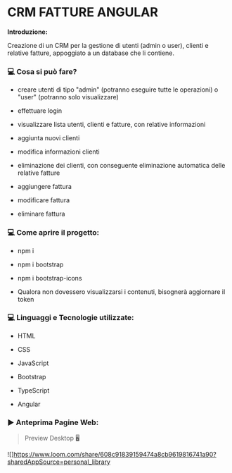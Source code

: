 #   CRM FATTURE ANGULAR

****Introduzione:**** 

Creazione di un CRM per la gestione di utenti (admin o user), clienti e relative fatture, appoggiato a un database che li contiene.

### :computer: Cosa si può fare?


* creare utenti di tipo "admin" (potranno eseguire tutte le operazioni) o "user" (potranno solo visualizzare)

* effettuare login

* visualizzare lista utenti, clienti e fatture, con relative informazioni

* aggiunta nuovi clienti

* modifica informazioni clienti

* eliminazione dei clienti, con conseguente eliminazione automatica delle relative fatture

* aggiungere fattura

* modificare fattura

* eliminare fattura

### :computer: Come aprire il progetto:


* npm i

* npm i bootstrap

* npm i bootstrap-icons

* Qualora non dovessero visualizzarsi i contenuti, bisognerà aggiornare il token


### :computer: Linguaggi e Tecnologie utilizzate:


* HTML


* CSS


* JavaScript


* Bootstrap


* TypeScript


* Angular


### :arrow_forward: Anteprima Pagine Web:

>  Preview Desktop :desktop_computer: 

![]https://www.loom.com/share/608c91839159474a8cb9619816741a90?sharedAppSource=personal_library
